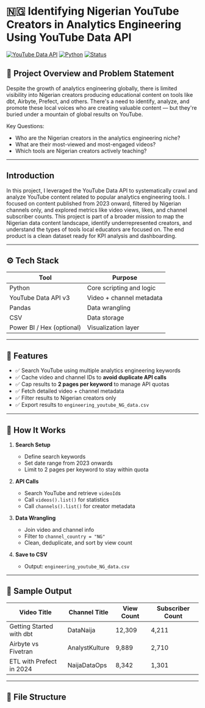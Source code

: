 # 🇳🇬 Identifying Nigerian YouTube Creators in Analytics Engineering Using YouTube Data API

[![YouTube Data API](https://img.shields.io/badge/API-YouTube%20v3-red)](https://developers.google.com/youtube/v3)
[![Python](https://img.shields.io/badge/Python-3.10-blue)](https://www.python.org/)
[![Status](https://img.shields.io/badge/status-active-brightgreen)]()

## 🎯 Project Overview and Problem Statement

Despite the growth of analytics engineering globally, there is limited visibility into Nigerian creators producing educational content on tools like dbt, Airbyte, Prefect, and others. There's a need to identify, analyze, and promote these local voices who are creating valuable content — but they're buried under a mountain of global results on YouTube.

Key Questions:

- Who are the Nigerian creators in the analytics engineering niche?
- What are their most-viewed and most-engaged videos?
- Which tools are Nigerian creators actively teaching?

---

## Introduction 

In this project, I leveraged the YouTube Data API to systematically crawl and analyze YouTube content related to popular analytics engineering tools. I focused on content published from 2023 onward, filtered by Nigerian channels only, and explored metrics like video views, likes, and channel subscriber counts.
This project is part of a broader mission to map the Nigerian data content landscape, identify underrepresented creators, and understand the types of tools local educators are focused on. The end product is a clean dataset ready for KPI analysis and dashboarding.

---

## ⚙️ Tech Stack

| Tool | Purpose |
|------|---------|
| Python | Core scripting and logic |
| YouTube Data API v3 | Video + channel metadata |
| Pandas | Data wrangling |
| CSV | Data storage |
| Power BI / Hex (optional) | Visualization layer |

---

## 📂 Features

- ✅ Search YouTube using multiple analytics engineering keywords
- ✅ Cache video and channel IDs to **avoid duplicate API calls**
- ✅ Cap results to **2 pages per keyword** to manage API quotas
- ✅ Fetch detailed video + channel metadata
- ✅ Filter results to Nigerian creators only
- ✅ Export results to `engineering_youtube_NG_data.csv`

---

## 🚀 How It Works

1. **Search Setup**
   - Define search keywords
   - Set date range from 2023 onwards
   - Limit to 2 pages per keyword to stay within quota

2. **API Calls**
   - Search YouTube and retrieve `videoId`s
   - Call `videos().list()` for statistics
   - Call `channels().list()` for creator metadata

3. **Data Wrangling**
   - Join video and channel info
   - Filter to `channel_country = "NG"`
   - Clean, deduplicate, and sort by view count

4. **Save to CSV**
   - Output: `engineering_youtube_NG_data.csv`

---

## 🧪 Sample Output

| Video Title | Channel Title | View Count | Subscriber Count |
|-------------|----------------|------------|------------------|
| Getting Started with dbt | DataNaija | 12,309 | 4,211 |
| Airbyte vs Fivetran | AnalystKulture | 9,889 | 2,710 |
| ETL with Prefect in 2024 | NaijaDataOps | 8,342 | 1,301 |

---

## 📁 File Structure

